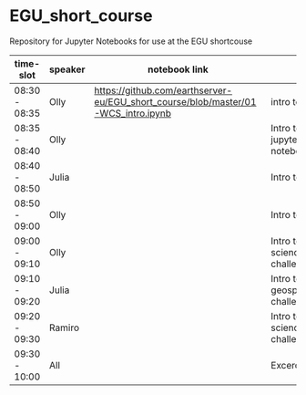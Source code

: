# EGU_short_course
Repository for Jupyter Notebooks for use at the EGU shortcouse 


| time-slot | speaker | notebook link | topic |
| ----------- | -------- | ---------- |  ------------ |
| 08:30 - 08:35 | Olly | https://github.com/earthserver-eu/EGU_short_course/blob/master/01-WCS_intro.ipynb  | intro to workshop |
| 08:35 - 08:40 | Olly | | Intro to jupyter/ipython notebooks |
| 08:40 - 08:50 | Julia | | Intro to WCS |
| 08:50 - 09:00 | Olly | | Intro to WCPS |
| 09:00 - 09:10 | Olly | | Intro to marine science geospatial challenges |
| 09:10 - 09:20 | Julia | | Intro to meteo geospatial challenges |
| 09:20 - 09:30 | Ramiro | | Intro to planetary science geospatial challenges |
| 09:30 - 10:00 | All | | Excercise/challenge |
